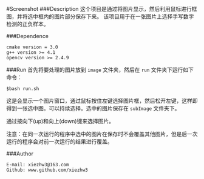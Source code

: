 #Screenshot
###Description
这个项目是通过将图片显示，然后利用鼠标进行框图，并将选中框内的图片部分保存下来。
该项目用于在一张图片上选择手写数字检测的正负样本。

###Dependence
	
	cmake version = 3.0
	g++ version >= 4.1
	opencv version >= 2.4.9

###Run
首先将要处理的图片放到 `image` 文件夹，然后在 `run` 文件夹下运行如下命令：

	$bash run.sh

这是会显示一个图片窗口，通过鼠标按住左键选择图片框，然后松开左键，这样即得到一张选中图。可以持续选择。选中的图片保存在 `subImage` 文件夹下。

通过按向下(up)和向上(down)键来选择图片。

>
注意：在同一次运行的程序中选中的图片在保存时不会覆盖其他图片，但是后一次运行的程序会对前一次运行的结果进行覆盖。

###Author
	
	E-mail: xiezhw3@163.com
	Github: www.github.com/xiezhw3

 